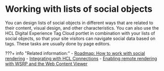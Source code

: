 # Working with lists of social objects

You can design lists of social objects in different ways that are related to their content, visual design, and other characteristics. You can also use the HCL Digital Experience Tag Cloud portlet in combination with your lists of social objects, so that your site visitors can navigate social data based on tags. These tasks are usually done by page editors.

<!--
-   **[Concept of the lists of social objects provided with the social rendering feature](../social/soc_rendr_undrstd.md)**  
The social rendering feature provides you with a set of predefined lists view definitions and a detail view definition for forum topic details.
-   **[Using the view definitions provided with social rendering on your portal pages](../social/soc_rendr_use_oob_socl_list.md)**  
The social rendering feature provides you with a set of predefined view definitions. You can add them to the pages of your HCL Portal and modify them according to your requirements. For example, you can define which types of social objects are listed, how they are filtered, sorted, and presented. These tasks are done by a page editor.
-   **[Using social lists with your own custom theme](../social/soc_rendr_use_oob_socl_list_wcusthm.md)**  
The social lists that social rendering provides work with portal pages that have the Portal 8.5 theme with a Basic Content theme profile. To use them with your own custom theme, you add the wp\_social\_rendering\_85 theme module to your theme.
-   **[Configuring a page with lists of social objects for Tag Cloud support](../social/config_page_social_objects_tag_cloud.md)**  
Learn how to enable Tag Cloud portlet support on your portal page. You can enable Tag Cloud support if you are using a default portal theme profile or a custom portal theme profile.
-   **[Using the portal Tag Cloud with lists of social objects](../social/soc_rendr_tag_cloud_w_socl_list.md)**  
To get the most benefit from social rendering together with tagging, you can put the HCL Portal Tag Cloud portlet on pages that contain social lists. This way your site visitors can reduce the contents of social lists by selecting individual tags from the tag cloud. The list of social objects is then restricted to content items that are tagged with the tag or tags that the user selected.
-->

???+ info "Related information:"
    - [Roadmap: How to work with social rendering](../soc_rendr_roadmap.md)
    - [Integrating with HCL Connections](../../../extend_dx/integration/connections/installation/index.md)
    - [Enabling remote rendering with WSRP and the Web Content Viewer](../../../manage_content/wcm/wcm_content_delivery/delivering_web_content/deliver_webcontent_on_portal/enable_remote_render_wsrp/index.md)

